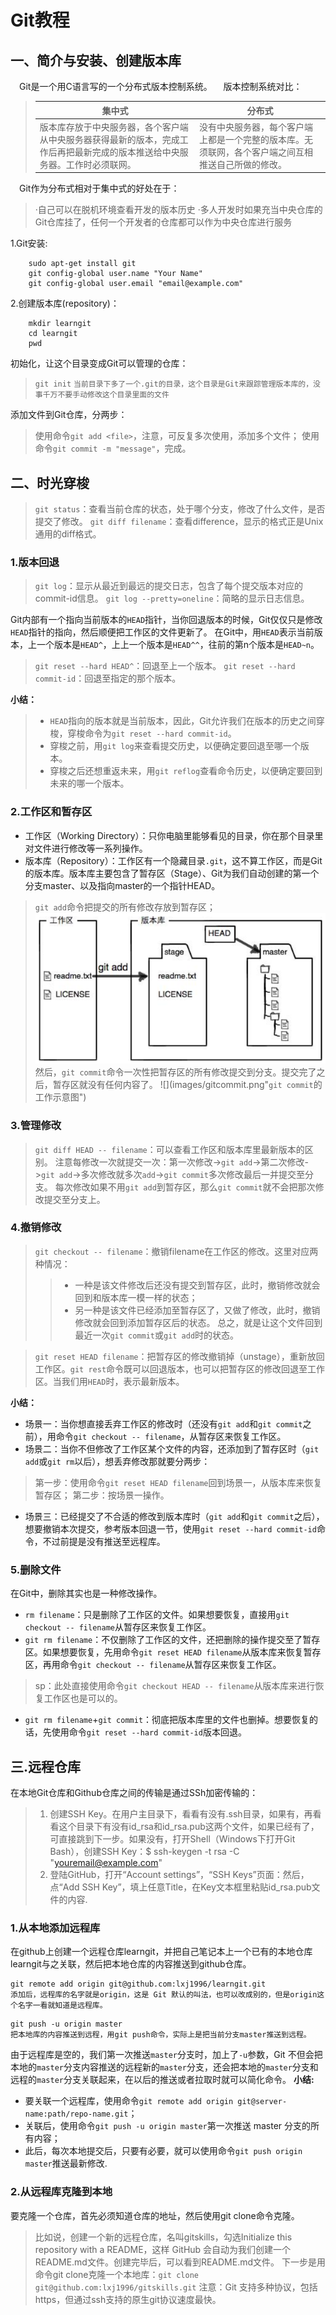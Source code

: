 Git教程
======
## 一、简介与安装、创建版本库
&emsp;Git是一个用C语言写的一个分布式版本控制系统。
&emsp;版本控制系统对比：

>集中式|分布式
>-|-
>版本库存放于中央服务器，各个客户端从中央服务器获得最新的版本，完成工作后再把最新完成的版本推送给中央服务器。工作时必须联网。|没有中央服务器，每个客户端上都是一个完整的版本库。无须联网，各个客户端之间互相推送自己所做的修改。
&emsp;Git作为分布式相对于集中式的好处在于：
>·自己可以在脱机环境查看开发的版本历史 
>·多人开发时如果充当中央仓库的Git仓库挂了，任何一个开发者的仓库都可以作为中央仓库进行服务

1.Git安装:

```linux
	sudo apt-get install git
	git config-global user.name "Your Name"
	git config-global user.email "email@example.com"
```
2.创建版本库(repository)：

```
	mkdir learngit
	cd learngit
	pwd
```

初始化，让这个目录变成Git可以管理的仓库：
>`git init`
>`当前目录下多了一个.git的目录，这个目录是Git来跟踪管理版本库的，没事千万不要手动修改这个目录里面的文件`

添加文件到Git仓库，分两步：

>使用命令`git add <file>`，注意，可反复多次使用，添加多个文件；
>使用命令`git commit -m "message"`，完成。

## 二、时光穿梭
>`git status`：查看当前仓库的状态，处于哪个分支，修改了什么文件，是否提交了修改。
>`git diff filename`：查看difference，显示的格式正是Unix通用的diff格式。

### 1.版本回退
>`git log`：显示从最近到最远的提交日志，包含了每个提交版本对应的commit-id信息。
>`git log --pretty=oneline`：简略的显示日志信息。

Git内部有一个指向当前版本的`HEAD`指针，当你回退版本的时候，Git仅仅只是修改`HEAD`指针的指向，然后顺便把工作区的文件更新了。
在Git中，用`HEAD`表示当前版本，上一个版本是`HEAD^`，上上一个版本是`HEAD^^`，往前的第n个版本是`HEAD~n`。

>`git reset --hard HEAD^`：回退至上一个版本。
>`git reset --hard commit-id`：回退至指定的那个版本。

**小结：**

>* `HEAD`指向的版本就是当前版本，因此，Git允许我们在版本的历史之间穿梭，穿梭命令为`git reset --hard commit-id`。
>* 穿梭之前，用`git log`来查看提交历史，以便确定要回退至哪一个版本。
>* 穿梭之后还想重返未来，用`git reflog`查看命令历史，以便确定要回到未来的哪一个版本。

### 2.工作区和暂存区
* 工作区（Working Directory）：只你电脑里能够看见的目录，你在那个目录里对文件进行修改等一系列操作。
* 版本库（Repository）：工作区有一个隐藏目录`.git`，这不算工作区，而是Git的版本库。版本库主要包含了暂存区（Stage）、Git为我们自动创建的第一个分支master、以及指向master的一个指针HEAD。
>`git add`命令把提交的所有修改存放到暂存区；
>![`git add`的工作示意图](images/gitadd.png)
>然后，`git commit`命令一次性把暂存区的所有修改提交到分支。提交完了之后，暂存区就没有任何内容了。
>![](images/gitcommit.png"`git commit`的工作示意图")

### 3.管理修改
>`git diff HEAD -- filename`：可以查看工作区和版本库里最新版本的区别。
>注意每修改一次就提交一次：第一次修改->`git add`->第二次修改->`git add`->多次修改就多次`add`->`git commit`多次修改最后一并提交至分支。
>每次修改如果不用`git add`到暂存区，那么`git commit`就不会把那次修改提交至分支上。

### 4.撤销修改
>`git checkout -- filename`：撤销filename在工作区的修改。这里对应两种情况：
>>* 一种是该文件修改后还没有提交到暂存区，此时，撤销修改就会回到和版本库一模一样的状态；
>>* 另一种是该文件已经添加至暂存区了，又做了修改，此时，撤销修改就会回到添加暂存区后的状态。
>>总之，就是让这个文件回到最近一次`git commit`或`git add`时的状态。

>`git reset HEAD filename`：把暂存区的修改撤销掉（unstage），重新放回工作区。`git rest`命令既可以回退版本，也可以把暂存区的修改回退至工作区。当我们用`HEAD`时，表示最新版本。

**小结：**
- 场景一：当你想直接丢弃工作区的修改时（还没有`git add`和`git commit`之前），用命令`git checkout -- filename`，从暂存区来恢复工作区。
- 场景二：当你不但修改了工作区某个文件的内容，还添加到了暂存区时（`git add`或`git rm`以后），想丢弃修改那就要分两步：
>第一步：使用命令`git reset HEAD filename`回到场景一，从版本库来恢复暂存区；
>第二步：按场景一操作。

- 场景三：已经提交了不合适的修改到版本库时（`git add`和`git commit`之后），想要撤销本次提交，参考版本回退一节，使用`git reset --hard commit-id`命令，不过前提是没有推送至远程库。

### 5.删除文件
在Git中，删除其实也是一种修改操作。

- `rm filename`：只是删除了工作区的文件。如果想要恢复，直接用`git checkout -- filename`从暂存区来恢复工作区。
- `git rm filename`：不仅删除了工作区的文件，还把删除的操作提交至了暂存区。如果想要恢复，先用命令`git reset HEAD filename`从版本库来恢复暂存区，再用命令`git checkout -- filename`从暂存区来恢复工作区。
>sp：此处直接使用命令`git checkout HEAD -- filename`从版本库来进行恢复工作区也是可以的。

- `git rm filename`+`git commit`：彻底把版本库里的文件也删掉。想要恢复的话，先使用命令`git reset --hard commit-id`版本回退。

## 三.远程仓库
在本地Git仓库和Github仓库之间的传输是通过SSh加密传输的：
>1. 创建SSH Key。在用户主目录下，看看有没有.ssh目录，如果有，再看看这个目录下有没有id_rsa和id_rsa.pub这两个文件，如果已经有了，可直接跳到下一步。如果没有，打开Shell（Windows下打开Git Bash），创建SSH Key：$ ssh-keygen -t rsa -C "youremail@example.com"
>2. 登陆GitHub，打开“Account settings”，“SSH Keys”页面：然后，点“Add SSH Key”，填上任意Title，在Key文本框里粘贴id_rsa.pub文件的内容.

### 1.从本地添加远程库
在github上创建一个远程仓库learngit，并把自己笔记本上一个已有的本地仓库learngit与之关联，然后把本地仓库的内容推送到github仓库。
```linux
git remote add origin git@github.com:lxj1996/learngit.git
添加后，远程库的名字就是origin，这是 Git 默认的叫法，也可以改成别的，但是origin这个名字一看就知道是远程库。
```
```linux
git push -u origin master
把本地库的内容推送到远程，用git push命令，实际上是把当前分支master推送到远程。
```

由于远程库是空的，我们第一次推送`master`分支时，加上了`-u`参数，Git 不但会把本地的`master`分支内容推送的远程新的`master`分支，还会把本地的`master`分支和远程的`master`分支关联起来，在以后的推送或者拉取时就可以简化命令。
**小结:**

- 要关联一个远程库，使用命令`git remote add origin git@server-name:path/repo-name.git`；
- 关联后，使用命令`git push -u origin master`第一次推送 master 分支的所有内容；
- 此后，每次本地提交后，只要有必要，就可以使用命令`git push origin master`推送最新修改.
### 2.从远程库克隆到本地
要克隆一个仓库，首先必须知道仓库的地址，然后使用git clone命令克隆。
>比如说，创建一个新的远程仓库，名叫gitskills，勾选Initialize this repository with a README，这样 GitHub 会自动为我们创建一个README.md文件。创建完毕后，可以看到README.md文件。
>下一步是用命令git clone克隆一个本地库：`git clone git@github.com:lxj1996/gitskills.git`
注意：Git 支持多种协议，包括https，但通过ssh支持的原生git协议速度最快。